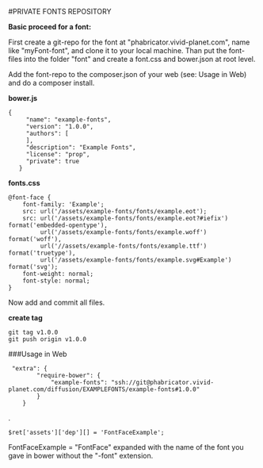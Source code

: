 #PRIVATE FONTS REPOSITORY

**Basic proceed for a font:**

First create a git-repo for the font at "phabricator.vivid-planet.com", name like "myFont-font", and clone it to your local machine. Than put the font-files into the folder "font" and create a font.css and bower.json at root level.

Add the font-repo to the composer.json of your web (see: Usage in Web) and do a composer install.

**bower.js**


   
    {
         "name": "example-fonts",
         "version": "1.0.0",
         "authors": [
         ],
         "description": "Example Fonts",
         "license": "prop",
         "private": true
       }
           
           
**fonts.css**



    @font-face {
        font-family: 'Example';
        src: url('/assets/example-fonts/fonts/example.eot');
        src: url('/assets/example-fonts/fonts/example.eot?#iefix') format('embedded-opentype'),
             url('/assets/example-fonts/fonts/example.woff') format('woff'),
             url('//assets/example-fonts/fonts/example.ttf') format('truetype'),
             url('/assets/example-fonts/fonts/example.svg#Example') format('svg');
        font-weight: normal;
        font-style: normal;
    }
    
     
Now add and commit all files.

**create tag**

    git tag v1.0.0
    git push origin v1.0.0
    
    
    
###Usage in Web

     "extra": {
            "require-bower": {
                "example-fonts": "ssh://git@phabricator.vivid-planet.com/diffusion/EXAMPLEFONTS/example-fonts#1.0.0"
            }
        }
        

.



    $ret['assets']['dep'][] = 'FontFaceExample';
    
    
FontFaceExample = "FontFace" expanded with the name of the font you gave in bower without the "-font" extension.
    
    


    
    


